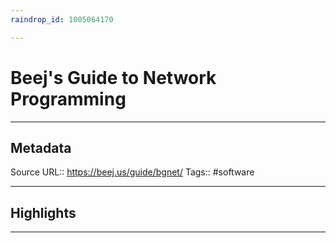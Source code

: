 ```yaml
---
raindrop_id: 1005064170

---
```


# Beej&#39;s Guide to Network Programming

___
## Metadata
Source URL:: https://beej.us/guide/bgnet/
Tags:: #software

___
## Highlights
___